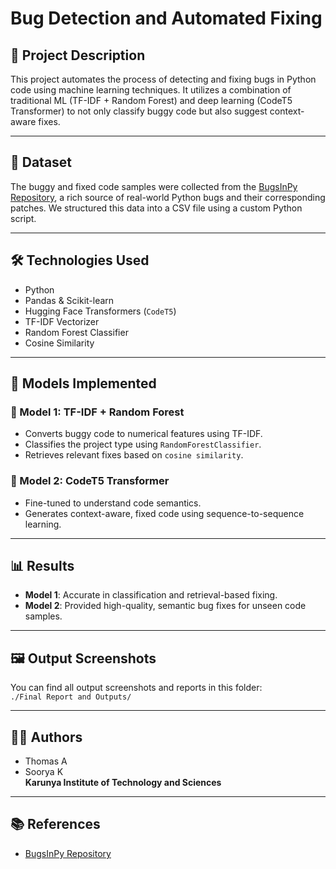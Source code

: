# Bug Detection and Automated Fixing

## 📌 Project Description
This project automates the process of detecting and fixing bugs in Python code using machine learning techniques. It utilizes a combination of traditional ML (TF-IDF + Random Forest) and deep learning (CodeT5 Transformer) to not only classify buggy code but also suggest context-aware fixes.

---

## 📂 Dataset
The buggy and fixed code samples were collected from the [BugsInPy Repository](https://github.com/soarsmu/BugsInPy), a rich source of real-world Python bugs and their corresponding patches. We structured this data into a CSV file using a custom Python script.

---

## 🛠 Technologies Used
- Python
- Pandas & Scikit-learn
- Hugging Face Transformers (`CodeT5`)
- TF-IDF Vectorizer
- Random Forest Classifier
- Cosine Similarity

---

## 🧪 Models Implemented

### 🔹 Model 1: TF-IDF + Random Forest
- Converts buggy code to numerical features using TF-IDF.
- Classifies the project type using `RandomForestClassifier`.
- Retrieves relevant fixes based on `cosine similarity`.

### 🔹 Model 2: CodeT5 Transformer
- Fine-tuned to understand code semantics.
- Generates context-aware, fixed code using sequence-to-sequence learning.

---

## 📊 Results
- **Model 1**: Accurate in classification and retrieval-based fixing.
- **Model 2**: Provided high-quality, semantic bug fixes for unseen code samples.

---

## 🖼️ Output Screenshots

You can find all output screenshots and reports in this folder:  
`./Final Report and Outputs/`

---


## 👨‍💻 Authors
- Thomas A  
- Soorya K  
**Karunya Institute of Technology and Sciences**

---

## 📚 References
- [BugsInPy Repository](https://github.com/soarsmu/BugsInPy)


